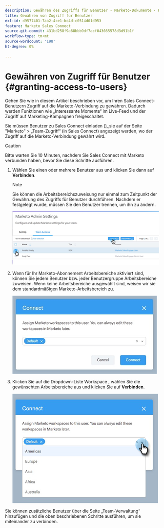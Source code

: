 ```yaml
---
description: Gewähren des Zugriffs für Benutzer - Marketo-Dokumente - Produktdokumentation
title: Gewähren von Zugriff für Benutzer
exl-id: d9577401-7aa2-4ce1-bc4d-c0514d01d953
feature: Marketo Sales Connect
source-git-commit: 431bd258f9a68bbb9df7acf043085578d3d91b1f
workflow-type: tm+mt
source-wordcount: '198'
ht-degree: 0%

---
```


# Gewähren von Zugriff für Benutzer {#granting-access-to-users}

Gehen Sie wie in diesem Artikel beschrieben vor, um Ihren Sales Connect-Benutzern Zugriff auf die Marketo-Verbindung zu gewähren. Dadurch werden Funktionen wie „Interessante Momente“ im Live-Feed und der Zugriff auf Marketing-Kampagnen freigeschaltet.

Sie müssen Benutzer zu Sales Connect einladen ([), ](/help/marketo/product-docs/marketo-sales-connect/admin/invite-users.md) sie auf der Seite &quot;Marketo&quot; > „Team-Zugriff“ (in Sales Connect) angezeigt werden, wo der Zugriff auf die Marketo-Verbindung gewährt wird.

>[!CAUTION]
>
>Bitte warten Sie 10 Minuten, nachdem Sie Sales Connect mit Marketo verbunden haben, bevor Sie diese Schritte ausführen.

1. Wählen Sie einen oder mehrere Benutzer aus und klicken Sie dann auf **Verbinden**.

   >[!NOTE]
   >
   >Sie können die Arbeitsbereichszuweisung nur einmal zum Zeitpunkt der Gewährung des Zugriffs für Benutzer durchführen. Nachdem er festgelegt wurde, müssen Sie den Benutzer trennen, um ihn zu ändern.

   ![](assets/granting-access-to-users-1.png)

1. Wenn für Ihr Marketo-Abonnement Arbeitsbereiche aktiviert sind, können Sie jedem Benutzer bzw. jeder Benutzergruppe Arbeitsbereiche zuweisen. Wenn keine Arbeitsbereiche ausgewählt sind, weisen wir sie dem standardmäßigen Marketo-Arbeitsbereich zu.

   ![](assets/granting-access-to-users-2.jpg)

1. Klicken Sie auf die Dropdown-Liste Workspace , wählen Sie die gewünschten Arbeitsbereiche aus und klicken Sie auf **Verbinden**.

   ![](assets/granting-access-to-users-3.png)

Sie können zusätzliche Benutzer über die Seite „Team-Verwaltung“ hinzufügen und die oben beschriebenen Schritte ausführen, um sie miteinander zu verbinden.

